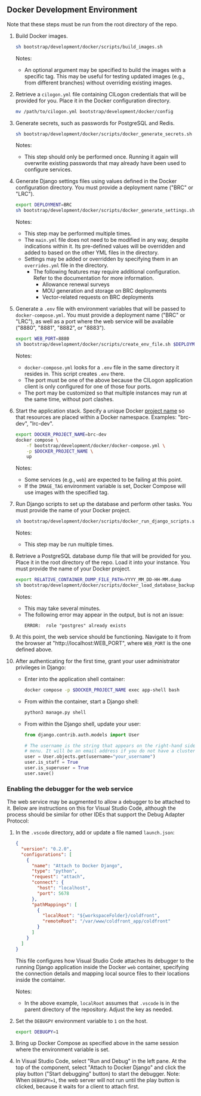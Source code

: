 ## Docker Development Environment

Note that these steps must be run from the root directory of the repo.

1. Build Docker images.

   ```bash
   sh bootstrap/development/docker/scripts/build_images.sh
   ```

   Notes:
      - An optional argument may be specified to build the images with a specific tag. This may be useful for testing updated images (e.g., from different branches) without overriding existing images.

2. Retrieve a `cilogon.yml` file containing CILogon credentials that will be provided for you. Place it in the Docker configuration directory.

   ```bash
   mv /path/to/cilogon.yml bootstrap/development/docker/config
   ```

3. Generate secrets, such as passwords for PostgreSQL and Redis.

   ```bash
   sh bootstrap/development/docker/scripts/docker_generate_secrets.sh
   ```

   Notes:
     - This step should only be performed once. Running it again will overwrite existing passwords that may already have been used to configure services.

4. Generate Django settings files using values defined in the Docker configuration directory. You must provide a deployment name ("BRC" or "LRC").

   ```bash
   export DEPLOYMENT=BRC
   sh bootstrap/development/docker/scripts/docker_generate_settings.sh $DEPLOYMENT
   ```

   Notes:
     - This step may be performed multiple times.
     - The `main.yml` file does not need to be modified in any way, despite indications within it. Its pre-defined values will be overridden and added to based on the other YML files in the directory.
     - Settings may be added or overridden by specifying them in an `overrides.yml` file in the directory.
         - The following features may require additional configuration. Refer to the documentation for more information.
             - Allowance renewal surveys
             - MOU generation and storage on BRC deployments
             - Vector-related requests on BRC deployments

5. Generate a `.env` file with environment variables that will be passed to `docker-compose.yml`. You must provide a deployment name ("BRC" or "LRC"), as well as a port where the web service will be available ("8880", "8881", "8882", or "8883").

   ```bash
   export WEB_PORT=8880
   sh bootstrap/development/docker/scripts/create_env_file.sh $DEPLOYMENT $WEB_PORT
   ```

   Notes:
     - `docker-compose.yml` looks for a `.env` file in the same directory it resides in. This script creates `.env` there.
     - The port must be one of the above because the CILogon application client is only configured for one of those four ports.
     - The port may be customized so that multiple instances may run at the same time, without port clashes.

6. Start the application stack. Specify a unique Docker [project name](https://docs.docker.com/compose/project-name/) so that resources are placed within a Docker namespace. Examples: "brc-dev", "lrc-dev".

   ```bash
   export DOCKER_PROJECT_NAME=brc-dev
   docker compose \
       -f bootstrap/development/docker/docker-compose.yml \
       -p $DOCKER_PROJECT_NAME \
       up
   ```

   Notes:
     - Some services (e.g., `web`) are expected to be failing at this point.
     - If the `IMAGE_TAG` environment variable is set, Docker Compose will use images with the specified tag.

7. Run Django scripts to set up the database and perform other tasks. You must provide the name of your Docker project.

   ```bash
   sh bootstrap/development/docker/scripts/docker_run_django_scripts.sh $DOCKER_PROJECT_NAME
   ```

   Notes:
     - This step may be run multiple times.

8. Retrieve a PostgreSQL database dump file that will be provided for you. Place it in the root directory of the repo. Load it into your instance. You must provide the name of your Docker project.

   ```bash
   export RELATIVE_CONTAINER_DUMP_FILE_PATH=YYYY_MM_DD-HH-MM.dump
   sh bootstrap/development/docker/scripts/docker_load_database_backup.sh $DOCKER_PROJECT_NAME $RELATIVE_CONTAINER_DUMP_FILE_PATH
   ```

   Notes:
     - This may take several minutes.
     - The following error may appear in the output, but is not an issue:
       ```
       ERROR:  role "postgres" already exists
       ```

9. At this point, the web service should be functioning. Navigate to it from the browser at "http://localhost:WEB_PORT", where `WEB_PORT` is the one defined above.

10. After authenticating for the first time, grant your user administrator privileges in Django:

    - Enter into the application shell container:

         ```bash
         docker compose -p $DOCKER_PROJECT_NAME exec app-shell bash
         ```

    - From within the container, start a Django shell:

         ```bash
         python3 manage.py shell
         ```

    - From within the Django shell, update your user:

         ```python
         from django.contrib.auth.models import User

         # The username is the string that appears on the right-hand side of the
         # menu. It will be an email address if you do not have a cluster account.
         user = User.objects.get(username="your_username")
         user.is_staff = True
         user.is_superuser = True
         user.save()
         ```

### Enabling the debugger for the web service

The web service may be augmented to allow a debugger to be attached to it. Below are instructions on this for Visual Studio Code, although the process should be similar for other IDEs that support the Debug Adapter Protocol:

1. In the `.vscode` directory, add or update a file named `launch.json`:

   ```json
   {
     "version": "0.2.0",
     "configurations": [
       {
         "name": "Attach to Docker Django",
         "type": "python",
         "request": "attach",
         "connect": {
           "host": "localhost",
           "port": 5678
         },
         "pathMappings": [
           {
             "localRoot": "${workspaceFolder}/coldfront",
             "remoteRoot": "/var/www/coldfront_app/coldfront"
           }
         ]
       }
     ]
   }
   ```

   This file configures how Visual Studio Code attaches its debugger to the running Django application inside the Docker `web` container, specifying the connection details and mapping local source files to their locations inside the container.

   Notes:
     - In the above example, `localRoot` assumes that `.vscode` is in the parent directory of the repository. Adjust the key as needed.

2. Set the `DEBUGPY` environment variable to `1` on the host.

   ```bash
   export DEBUGPY=1
   ```

3. Bring up Docker Compose as specified above in the same session where the environment variable is set.

4. In Visual Studio Code, select "Run and Debug" in the left pane. At the top of the component, select "Attach to Docker Django" and click the play button ("Start debugging" button) to start the debugger. Note: When `DEBUGPY=1`, the web server will not run until the play button is clicked, because it waits for a client to attach first.
